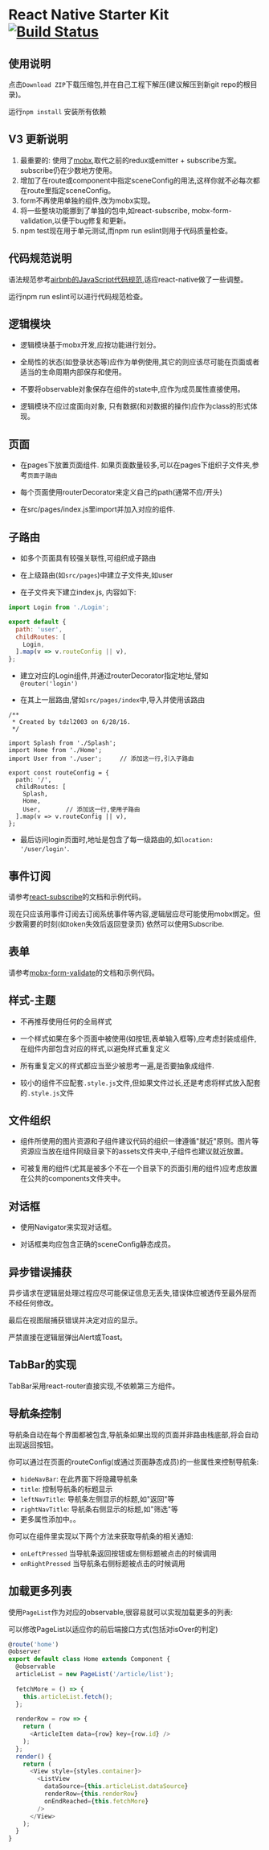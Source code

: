 React Native Starter Kit [![Build Status](https://travis-ci.org/reactnativecn/react-native-starter-kit.svg)](https://travis-ci.org/reactnativecn/react-native-starter-kit) 
===========

## 使用说明

点击`Download ZIP`下载压缩包,并在自己工程下解压(建议解压到新git repo的根目录)。

运行`npm install` 安装所有依赖

## V3 更新说明

1. 最重要的: 使用了[mobx](https://mobxjs.github.io/mobx/),取代之前的redux或emitter + subscribe方案。subscribe仍在少数地方使用。
2. 增加了在route或component中指定sceneConfig的用法,这样你就不必每次都在route里指定sceneConfig。
3. form不再使用单独的组件,改为mobx实现。
4. 将一些整块功能挪到了单独的包中,如react-subscribe, mobx-form-validation,以便于bug修复和更新。
5. npm test现在用于单元测试,而npm run eslint则用于代码质量检查。

## 代码规范说明

语法规范参考[airbnb的JavaScript代码规范](https://github.com/airbnb/javascript),适应react-native做了一些调整。

运行npm run eslint可以进行代码规范检查。

## 逻辑模块

* 逻辑模块基于mobx开发,应按功能进行划分。

* 全局性的状态(如登录状态等)应作为单例使用,其它的则应该尽可能在页面或者适当的生命周期内部保存和使用。

* 不要将observable对象保存在组件的state中,应作为成员属性直接使用。

* 逻辑模块不应过度面向对象, 只有数据(和对数据的操作)应作为class的形式体现。

## 页面

* 在pages下放置页面组件. 如果页面数量较多,可以在pages下组织子文件夹,参考`页面子路由`

* 每个页面使用routerDecorator来定义自己的path(通常不应/开头)

* 在src/pages/index.js里import并加入对应的组件.

## 子路由

* 如多个页面具有较强关联性,可组织成子路由

* 在上级路由(如`src/pages`)中建立子文件夹,如user

* 在子文件夹下建立index.js, 内容如下:

```javascript
import Login from './Login';

export default {
  path: 'user',
  childRoutes: [
    Login,
  ].map(v => v.routeConfig || v),
};
```

* 建立对应的Login组件,并通过routerDecorator指定地址,譬如`@router('login')`

* 在其上一层路由,譬如`src/pages/index`中,导入并使用该路由

```
/**
 * Created by tdzl2003 on 6/28/16.
 */

import Splash from './Splash';
import Home from './Home';
import User from './user';     // 添加这一行,引入子路由

export const routeConfig = {
  path: '/',
  childRoutes: [
    Splash,
    Home,
    User,       // 添加这一行,使用子路由
  ].map(v => v.routeConfig || v),
};

```

* 最后访问login页面时,地址是包含了每一级路由的,如`location: '/user/login'`.

## 事件订阅

请参考[react-subscribe](https://www.npmjs.com/package/react-subscribe)的文档和示例代码。

现在只应该用事件订阅去订阅系统事件等内容,逻辑层应尽可能使用mobx绑定。但少数需要的时刻(如token失效后返回登录页) 依然可以使用Subscribe.

## 表单

请参考[mobx-form-validate](https://www.npmjs.com/package/mobx-form-validate)的文档和示例代码。

## 样式-主题

* 不再推荐使用任何的全局样式

* 一个样式如果在多个页面中被使用(如按钮,表单输入框等),应考虑封装成组件,在组件内部包含对应的样式,以避免样式重复定义

* 所有重复定义的样式都应当至少被思考一遍,是否要抽象成组件.

* 较小的组件不应配套`.style.js`文件,但如果文件过长,还是考虑将样式放入配套的`.style.js`文件

## 文件组织

* 组件所使用的图片资源和子组件建议代码的组织一律遵循"就近"原则。图片等资源应当放在组件同级目录下的assets文件夹中,子组件也建议就近放置。

* 可被复用的组件(尤其是被多个不在一个目录下的页面引用的组件)应考虑放置在公共的components文件夹中。

## 对话框

* 使用Navigator来实现对话框。

* 对话框类均应包含正确的sceneConfig静态成员。

## 异步错误捕获

异步请求在逻辑层处理过程应尽可能保证信息无丢失,错误体应被透传至最外层而不经任何修改。

最后在视图层捕获错误并决定对应的显示。

严禁直接在逻辑层弹出Alert或Toast。

## TabBar的实现

TabBar采用react-router直接实现,不依赖第三方组件。

## 导航条控制

导航条自动在每个界面都被包含,导航条如果出现的页面并非路由栈底部,将会自动出现返回按钮。

你可以通过在页面的routeConfig(或通过页面静态成员)的一些属性来控制导航条:

* `hideNavBar`: 在此界面下将隐藏导航条
* `title`: 控制导航条的标题显示
* `leftNavTitle`: 导航条左侧显示的标题,如"返回"等
* `rightNavTitle`: 导航条右侧显示的标题,如"筛选"等
* 更多属性添加中。。

你可以在组件里实现以下两个方法来获取导航条的相关通知:

* `onLeftPressed` 当导航条返回按钮或左侧标题被点击的时候调用
* `onRightPressed` 当导航条右侧标题被点击的时候调用

## 加载更多列表

使用`PageList`作为对应的observable,很容易就可以实现加载更多的列表:

可以修改PageList以适应你的前后端接口方式(包括对isOver的判定)

```javascript
@route('home')
@observer
export default class Home extends Component {
  @observable
  articleList = new PageList('/article/list');
  
  fetchMore = () => {
    this.articleList.fetch();
  };
  
  renderRow = row => {
    return (
      <ArticleItem data={row} key={row.id} />
    );
  };
  render() {
    return (
      <View style={styles.container}>
        <ListView
          dataSource={this.articleList.dataSource}
          renderRow={this.renderRow}
          onEndReached={this.fetchMore}
        />
      </View>
    );
  }
}

```
